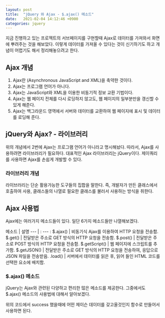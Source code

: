 ```yaml
---
layout: post
title:  "jQuery 와 Ajax - $.ajax() 메소드"
date:   2021-02-04 14:12:46 +0900
categories: jquery
---
```

지금 진행하고 있는 프로젝트의 서브페이지를 구현할때 Ajax로 데이터를 가져와서 화면에 뿌려주는 것을 해보았다. 
이렇게 데이터를 가져올 수 있다는 것이 신기하기도 하고 개념이 어렵기도 해서 정리해놓으려고 한다.

## Ajax 개념

1. Ajax란 (Asynchronous JavaScript and XML)을 축약한 것이다.
2. Ajax는 프로그램 언어가 아니다.
3. Ajax는 JavaScript와 XML을 이용한 비동기적 정보 교환 기법이다.
4. Ajax는 웹 페이지 전체를 다시 로딩하지 않고도, 웹 페이지의 일부분만을 갱신할 수 있게 해준다. 
5. Ajax는 백그라운드 영역에서 서버와 데이터를 교환하여 웹 페이지에 표시 및 데이터를 로딩해 준다.

## jQuery와 Ajax? - 라이브러리

위의 개념에서 2번에 Ajax는 프로그램 언어가 아니라고 명시해놨다. 따라서, Ajax를 사용하려면 라이브러리가 필요하다.
대표적인 Ajax 라이브러리는 jQuery이다. 제이쿼리를 사용하면 Ajax를 손쉽게 개발할 수 있다.

### 라이브러리 개념

라이브러리는 단순 활용가능한 도구들의 집합을 말한다.
즉, 개발자가 만든 클래스에서 호출하여 사용, 클래스들의 나열로 필요한 클래스를 불러서 사용하는 방식을 취한다.


## Ajax 사용법

Ajax에는 여러가지 메소드들이 있다.
일단 6가지 메소드들만 나열해보겠다.

메소드 | 설명
--- | : --- :
$.ajax() | 비동기식 Ajax를 이용하여 HTTP 요청을 전송함.
$.get() | 전달받은 주소로 GET 방식의 HTTP 요청을 전송함.
$.post() | 전달받은 주소로 POST 방식의 HTTP 요청을 전송함.
$.getScript() | 웹 페이지에 스크립트를 추가함.
$.getJSON() | 전달받은 주소로 GET 방식의 HTTP 요청을 전송하여, 응답으로 JSON 파일을 전송받음.
.load() | 서버에서 데이터를 읽은 후, 읽어 들인 HTML 코드를 선택한 요소에 배치함.

### $.ajax() 메소드

jQuery는 Ajax와 관련된 다양하고 편리한 많은 메소드를 제공한다.
그중에서도 $.ajax() 메소드의 사용법에 대해서 알아보겠다.



<script src="https://gist.github.com/jkim68888/e0d57374085ef939895c50130b1397ab.js"></script>


위의 코드에서 success 했을때에 어떤 제이슨 데이터를 갖고올것인지 함수로 만들어서 사용하면 된다.






